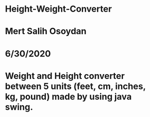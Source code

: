 # Height-Weight-Converter
# Mert Salih Osoydan
# 6/30/2020
# Weight and Height converter between 5 units (feet, cm, inches, kg, pound) made by using java swing.
